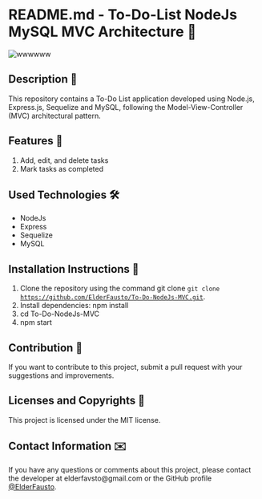 # README.md - To-Do-List NodeJs MySQL MVC Architecture 📃
![wwwwww](https://user-images.githubusercontent.com/85243693/226130292-3450b471-48c7-421a-9ecb-6aa60d79a0e9.gif)

## Description 📜
This repository contains a To-Do List application developed using Node.js, Express.js, Sequelize and MySQL, following the Model-View-Controller (MVC) architectural pattern.

## Features 🎫
1. Add, edit, and delete tasks
2. Mark tasks as completed

## Used Technologies 🛠️
- NodeJs
- Express
- Sequelize
- MySQL

## Installation Instructions 📎
1. Clone the repository using the command git clone <code>git clone https://github.com/ElderFausto/To-Do-NodeJs-MVC.git</code>.
2. Install dependencies: npm install
3. cd To-Do-NodeJs-MVC
4. npm start

## Contribution 🤝
If you want to contribute to this project, submit a pull request with your suggestions and improvements.

## Licenses and Copyrights 📰
This project is licensed under the MIT license.

## Contact Information ✉️
<p>If you have any questions or comments about this project, please contact the developer at elderfavsto@gmail.com or the GitHub profile <a href="https://github.com/ElderFausto">@ElderFausto</a>.</p>
